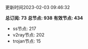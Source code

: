 更新时间2023-02-03 09:46:32

**总订阅: 73**
**总节点: 938**
**有效节点: 434**
- ss节点: 217
- v2ray节点: 202
- trojan节点: 15
